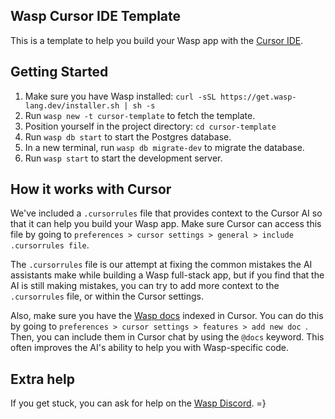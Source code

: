 ## Wasp Cursor IDE Template

This is a template to help you build your Wasp app with the [Cursor IDE](https://cursor.sh/).

## Getting Started

1. Make sure you have Wasp installed: `curl -sSL https://get.wasp-lang.dev/installer.sh | sh -s`
2. Run `wasp new -t cursor-template` to fetch the template.
3. Position yourself in the project directory: `cd cursor-template`
4. Run `wasp db start` to start the Postgres database.
5. In a new terminal, run `wasp db migrate-dev` to migrate the database.
6. Run `wasp start` to start the development server.

## How it works with Cursor

We've included a `.cursorrules` file that provides context to the Cursor AI so that it can help you build your Wasp app. Make sure Cursor can access this file by going to `preferences > cursor settings > general > include .cursorrules file`.

The `.cursorrules` file is our attempt at fixing the common mistakes the AI assistants make while building a Wasp full-stack app, but if you find that the AI is still making mistakes, you can try to add more context to the `.cursorrules` file, or within the Cursor settings.

Also, make sure you have the [Wasp docs](https://wasp-lang.dev/docs) indexed in Cursor. You can do this by going to `preferences > cursor settings > features > add new doc `. Then, you can include them in Cursor chat by using the `@docs` keyword. This often improves the AI's ability to help you with Wasp-specific code.

## Extra help

If you get stuck, you can ask for help on the [Wasp Discord](https://discord.gg/rzdnErX). =}